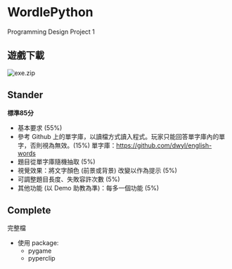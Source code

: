 # WordlePython
Programming Design Project 1

## 遊戲下載
![exe.zip](https://github.com/RogeWood/WordlePython/tree/main/exefile)
## Stander
**標準85分**

- 基本要求 (55%)
- 參考 Github 上的單字庫，以讀檔方式讀入程式。玩家只能回答單字庫內的單字，否則視為無效。(15%) 單字庫：https://github.com/dwyl/english-words
- 題目從單字庫隨機抽取 (5%)
- 視覺效果：將文字顏色 (前景或背景) 改變以作為提示 (5%)
- 可調整題目長度、失敗容許次數 (5%)
- 其他功能 (以 Demo 助教為準)：每多一個功能 (5%)

## Complete
完整檔

- 使用 package:
    - pygame
    - pyperclip
